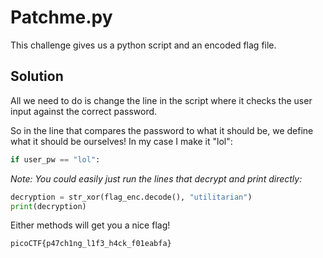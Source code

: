 # Patchme.py 

This challenge gives us a python script and an encoded flag file.

## Solution

All we need to do is change the line in the script where it checks the user input against the correct password.

So in the line that compares the password to what it should be, we define what it should be ourselves! In my case I make it "lol":

```python
if user_pw == "lol":
```

*Note: You could easily just run the lines that decrypt and print directly:*

```python
decryption = str_xor(flag_enc.decode(), "utilitarian")
print(decryption)
```

Either methods will get you a nice flag!

```
picoCTF{p47ch1ng_l1f3_h4ck_f01eabfa}
```
